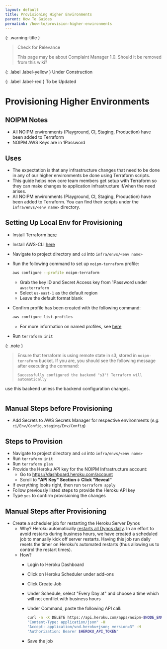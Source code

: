 ```yaml
---
layout: default
title: Provisioning Higher Environments
parent: How To Guides
permalink: /how-to/provision-higher-environments
---
```


{: .warning-title }
> Check for Relevance
>
> This page may be about Complaint Manager 1.0. Should it be removed from this wiki?

{: .label .label-yellow }
Under Construction

{: .label .label-red }
To be Updated

# Provisioning Higher Environments

## NOIPM Notes

- All NOIPM environments (Playground, CI, Staging, Production) have been added to Terraform
- NOIPM AWS Keys are in 1Password

## Uses

- The expectation is that any infrastructure changes that need to be done in any of our higher environments be done using Terraform scripts.
- This guide helps new core team members get setup with Terraform so they can make changes to application infrastructure if/when the need arises.
- All NOIPM environments (Playground, CI, Staging, Production) have been added to Terraform. You can find their scripts under the `infra/envs/<env name>` directory.

## Setting Up Local Env for Provisioning

- Install Terraform [here](https://learn.hashicorp.com/terraform/getting-started/install.html#install-terraform)
- Install AWS-CLI [here](https://docs.aws.amazon.com/cli/latest/userguide/install-cliv2-mac.html)
- Navigate to project directory and `cd` into `infra/envs/<env name>`
- Run the following command to set up `noipm-terraform` profile:

    ```bash
    aws configure --profile noipm-terraform
    ```

  - Grab the key ID and Secret Access key from 1Password under `aws:terraform`
  - Select `us-east-1` as the default region
  - Leave the default format blank

- Confirm profile has been created with the following command:

    ```bash
    aws configure list-profiles
    ```

  - For more information on named profiles, see [here](https://docs.aws.amazon.com/cli/latest/userguide/cli-configure-profiles.html)

- Run `terraform init`

{: .note }
> Ensure that terraform is using remote state in s3, stored in `noipm-terraform` bucket. If you are, you should see the following message after executing the command:
> ```Initializing the backend...
> Successfully configured the backend "s3"! Terraform will automatically
use this backend unless the backend configuration changes.
> ```

## Manual Steps before Provisioning

- Add Secrets to AWS Secrets Manager for respective environments (_e.g._ `ci/Env/Config`, `staging/Env/Config`)

## Steps to Provision

- Navigate to project directory and `cd` into `infra/envs/<env name>`
- Run `terraform init`
- Run `terraform plan`
- Provide the Heroku API key for the NOIPM Infrastructure account:
    - Go to https://dashboard.heroku.com/account
    - Scroll to **"API Key" Section-> Click "Reveal"**
- If everything looks right, then run `terraform apply`
- Follow previously listed steps to provide the Heroku API key
- Type `yes` to confirm provisioning the changes

## Manual Steps after Provisioning

- Create a scheduler job for restarting the Heroku Server Dynos
  - Why? Heroku automatically [restarts all Dynos daily](https://devcenter.heroku.com/articles/dynos#restarting). In an effort to avoid restarts during business hours, we have created a scheduled job to manually kick off server restarts. Having this job run daily resets the timer on Heroku's automated restarts (thus allowing us to control the restart times).
  - How?
    - Login to Heroku Dashboard
    - Click on Heroku Scheduler under add-ons
    - Click Create Job
    - Under Schedule, select "Every Day at" and choose a time which will not conflict with business hours
    - Under Command, paste the following API call:

        ```bash
        curl -n -X DELETE https://api.heroku.com/apps/noipm-$NODE_ENV/dynos -H
        "Content-Type: application/json" -H
        "Accept: application/vnd.heroku+json; version=3" -H
        "Authorization: Bearer $HEROKU_API_TOKEN"
        ```

    - Save the job
